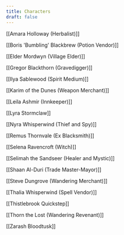 ```yaml
---
title: Characters
draft: false
---
```

[[Amara Holloway (Herbalist)]]

[[Boris 'Bumbling' Blackbrew (Potion Vendor)]]

[[Elder Mordwyn (Village Elder)]]

[[Gregor Blackthorn (Gravedigger)]]

[[Ilya Sablewood (Spirit Medium)]]

[[Karim of the Dunes (Weapon Merchant)]]

[[Leila Ashmir (Innkeeper)]]

[[Lyra Stormclaw]]

[[Nyra Whisperwind (Thief and Spy)]]

[[Remus Thornvale (Ex Blacksmith)]]

[[Selena Ravencroft (Witch)]]

[[Selimah the Sandseer (Healer and Mystic)]]

[[Shaan Al-Duri (Trade Master-Mayor)]]

[[Steve Dungrove (Wandering Merchant)]]

[[Thalia Whisperwind (Spell Vendor)]]

[[Thistlebrook Quickstep]]

[[Thorn the Lost (Wandering Revenant)]]

[[Zarash Bloodtusk]]
